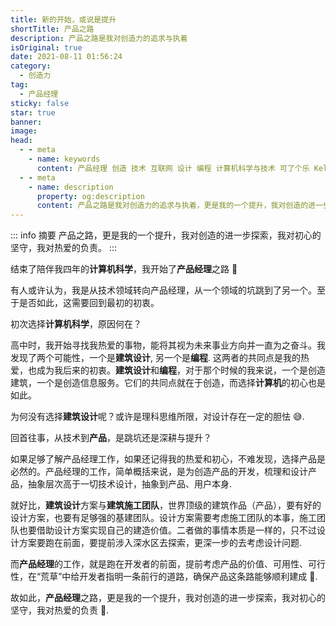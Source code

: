 ```yaml
---
title: 新的开始，或说是提升
shortTitle: 产品之路
description: 产品之路是我对创造力的追求与执着
isOriginal: true
date: 2021-08-11 01:56:24
category:
  - 创造力
tag:
  - 产品经理
sticky: false
star: true
banner:
image:
head:
  - - meta
    - name: keywords
      content: 产品经理 创造 技术 互联网 设计 编程 计算机科学与技术 可了个乐 Kelegele
  - - meta
    - name: description
      property: og:description
      content: 产品之路是我对创造力的追求与执着，更是我的一个提升，我对创造的进一步探索，我对初心的坚守，我对热爱的负责。
---
```


::: info 摘要
产品之路，更是我的一个提升，我对创造的进一步探索，我对初心的坚守，我对热爱的负责。
:::

<!-- more -->

结束了陪伴我四年的**计算机科学**，我开始了**产品经理**之路 🚀

有人或许认为，我是从技术领域转向产品经理，从一个领域的坑跳到了另一个。至于是否如此，这需要回到最初的初衷。

初次选择**计算机科学**，原因何在？

高中时，我开始寻找我热爱的事物，能将其视为未来事业方向并一直为之奋斗。我发现了两个可能性，一个是**建筑设计**, 另一个是**编程**. 这两者的共同点是我的热爱，也成为我后来的初衷。**建筑设计**和**编程**，对于那个时候的我来说，一个是创造建筑，一个是创造信息服务。它们的共同点就在于创造，而选择**计算机**的初心也是如此。

为何没有选择**建筑设计**呢？或许是理科思维所限，对设计存在一定的胆怯 😅.

回首往事，从技术到**产品**，是跳坑还是深耕与提升？

如果足够了解产品经理工作，如果还记得我的热爱和初心，不难发现，选择产品是必然的。产品经理的工作，简单概括来说，是为创造产品的开发，梳理和设计产品，抽象层次高于一切技术设计，抽象到产品、用户本身.

就好比，**建筑设计**方案与**建筑施工团队**，世界顶级的建筑作品（产品），要有好的设计方案，也要有足够强的基建团队。设计方案需要考虑施工团队的本事，施工团队也要借助设计方案实现自己的建造价值。二者做的事情本质是一样的，只不过设计方案要跑在前面，要提前涉入深水区去探索，更深一步的去考虑设计问题.

而**产品经理**的工作，就是跑在开发者的前面，提前考虑产品的价值、可用性、可行性，在“荒草”中给开发者指明一条前行的道路，确保产品这条路能够顺利建成 🌈.

故如此，**产品经理**之路，更是我的一个提升，我对创造的进一步探索，我对初心的坚守，我对热爱的负责 💪.
